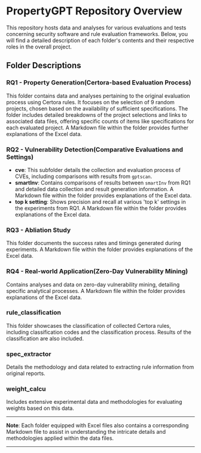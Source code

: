 

# PropertyGPT Repository Overview

This repository hosts data and analyses for various evaluations and tests concerning security software and rule evaluation frameworks. Below, you will find a detailed description of each folder's contents and their respective roles in the overall project.

## Folder Descriptions

### RQ1 - Property Generation(Certora-based Evaluation Process)
 This folder contains data and analyses pertaining to the original evaluation process using Certora rules. It focuses on the selection of 9 random projects, chosen based on the availability of sufficient specifications. The folder includes detailed breakdowns of the project selections and links to associated data files, offering specific counts of items like specifications for each evaluated project. A Markdown file within the folder provides further explanations of the Excel data.

### RQ2 - Vulnerability Detection(Comparative Evaluations and Settings)
- **cve**: This subfolder details the collection and evaluation process of CVEs, including comparisons with results from `gptscan`.
- **smartInv**: Contains comparisons of results between `smartInv` from RQ1 and detailed data collection and result generation information. A Markdown file within the folder provides explanations of the Excel data.
- **top k setting**: Shows precision and recall at various 'top k' settings in the experiments from RQ1. A Markdown file within the folder provides explanations of the Excel data.

### RQ3 - Abliation Study
 This folder documents the success rates and timings generated during experiments. A Markdown file within the folder provides explanations of the Excel data.

### RQ4 - Real-world Application(Zero-Day Vulnerability Mining)
 Contains analyses and data on zero-day vulnerability mining, detailing specific analytical processes. A Markdown file within the folder provides explanations of the Excel data.

### rule_classification
 This folder showcases the classification of collected Certora rules, including classification codes and the classification process. Results of the classification are also included.

### spec_extractor
 Details the methodology and data related to extracting rule information from original reports.

### weight_calcu
 Includes extensive experimental data and methodologies for evaluating weights based on this data.

---

**Note**: Each folder equipped with Excel files also contains a corresponding Markdown file to assist in understanding the intricate details and methodologies applied within the data files.

--- 
